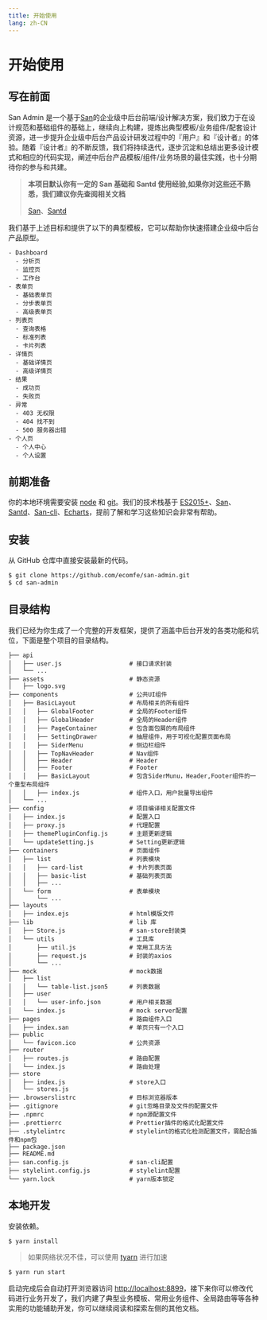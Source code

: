 ```yaml
---
title: 开始使用
lang: zh-CN
---
```

# 开始使用

## 写在前面

San Admin 是一个基于[San](https://baidu.github.io/san/)的企业级中后台前端/设计解决方案，我们致力于在设计规范和基础组件的基础上，继续向上构建，提炼出典型模板/业务组件/配套设计资源，进一步提升企业级中后台产品设计研发过程中的『用户』和『设计者』的体验。随着『设计者』的不断反馈，我们将持续迭代，逐步沉淀和总结出更多设计模式和相应的代码实现，阐述中后台产品模板/组件/业务场景的最佳实践，也十分期待你的参与和共建。

> **本项目默认你有一定的 San 基础和 Santd 使用经验,如果你对这些还不熟悉，我们建议你先查阅相关文档** 
>
> [San](https://baidu.github.io/san/)、[Santd](https://ecomfe.github.io/santd/#/docs/introduce)

我们基于上述目标和提供了以下的典型模板，它可以帮助你快速搭建企业级中后台产品原型。

```
- Dashboard
  - 分析页
  - 监控页
  - 工作台
- 表单页
  - 基础表单页
  - 分步表单页
  - 高级表单页
- 列表页
  - 查询表格
  - 标准列表
  - 卡片列表
- 详情页
  - 基础详情页
  - 高级详情页
- 结果
  - 成功页
  - 失败页
- 异常
  - 403 无权限
  - 404 找不到
  - 500 服务器出错
- 个人页
  - 个人中心
  - 个人设置
```

## 前期准备

你的本地环境需要安装 [node](http://nodejs.org/) 和 [git](https://git-scm.com/)。我们的技术栈基于 [ES2015+](http://es6.ruanyifeng.com/)、[San](https://baidu.github.io/san/)、[Santd](https://ecomfe.github.io/santd/#/docs/introduce)、[San-cli](https://ecomfe.github.io/san-cli/#/create-project)、[Echarts](https://echarts.apache.org/zh/index.html)，提前了解和学习这些知识会非常有帮助。

## 安装

从 GitHub 仓库中直接安装最新的代码。

```bash
$ git clone https://github.com/ecomfe/san-admin.git
$ cd san-admin
```

## 目录结构

我们已经为你生成了一个完整的开发框架，提供了涵盖中后台开发的各类功能和坑位，下面是整个项目的目录结构。

```
├── api
│   ├── user.js                   # 接口请求封装
│   └── ...
├── assets                        # 静态资源
│   ├── logo.svg  
├── components                    # 公共UI组件
│   ├── BasicLayout               # 布局相关的所有组件
│   │   ├── GlobalFooter          # 全局的Footer组件
│   │   ├── GlobalHeader          # 全局的Header组件
│   │   ├── PageContainer         # 包含面包屑的布局组件
│   │   ├── SettingDrawer         # 抽屉组件，用于可视化配置页面布局
│   │   ├── SiderMenu             # 侧边栏组件
│   │   ├── TopNavHeader          # Nav组件
│   │   ├── Header                # Header
│   │   ├── Footer                # Footer
│   │   ├── BasicLayout           # 包含SiderMunu，Header,Footer组件的一个重型布局组件
│   │   ├── index.js              # 组件入口，用户批量导出组件
│   └── ...
├── config                        # 项目编译相关配置文件
│   ├── index.js                  # 配置入口
│   ├── proxy.js                  # 代理配置
│   ├── themePluginConfig.js      # 主题更新逻辑
│   └── updateSetting.js          # Setting更新逻辑
├── containers                    # 页面组件
│   ├── list                      # 列表模块
│   │   ├── card-list             # 卡片列表页面
│   │   ├── basic-list            # 基础列表页面
│   │   ├── ...               
│   └── form                      # 表单模块
│       └── ...
├── layouts           
│   ├── index.ejs                 # html模版文件
├── lib                           # lib 库
│   ├── Store.js                  # san-store封装类
│   └── utils                     # 工具库
│       ├── util.js               # 常用工具方法
│       ├── request.js            # 封装的axios
│       └── ...
├── mock                          # mock数据
│   ├── list
│   │   └── table-list.json5      # 列表数据
│   ├── user
│   │   └── user-info.json        # 用户相关数据
│   └── index.js                  # mock server配置
├── pages                         # 路由组件入口
│   ├── index.san                 # 单页只有一个入口
├── public
│   └── favicon.ico               # 公共资源
├── router
│   ├── routes.js                 # 路由配置
│   └── index.js                  # 路由处理
├── store
│   ├── index.js                  # store入口
│   └── stores.js
├── .browserslistrc               # 目标浏览器版本
├── .gitignore                    # git忽略目录及文件的配置文件
├── .npmrc                        # npm源配置文件
├── .prettierrc                   # Prettier插件的格式化配置文件
├── .stylelintrc                  # stylelint的格式化检测配置文件，需配合插件和npm包
├── package.json
├── README.md
├── san.config.js                 # san-cli配置
├── stylelint.config.js           # stylelint配置
└── yarn.lock                     # yarn版本锁定
```

## 本地开发

安装依赖。

```bash
$ yarn install
```

> 如果网络状况不佳，可以使用 [tyarn](https://www.npmjs.com/package/tyarn) 进行加速

```bash
$ yarn run start
```

启动完成后会自动打开浏览器访问 [http://localhost:8899](http://localhost:8899/)，接下来你可以修改代码进行业务开发了，我们内建了典型业务模板、常用业务组件、全局路由等等各种实用的功能辅助开发，你可以继续阅读和探索左侧的其他文档。

